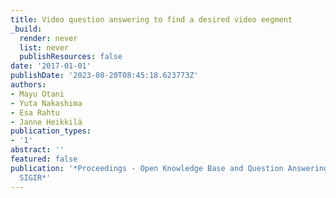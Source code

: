 ```yaml
---
title: Video question answering to find a desired video eegment
_build:
  render: never
  list: never
  publishResources: false
date: '2017-01-01'
publishDate: '2023-08-20T08:45:18.623773Z'
authors:
- Mayu Otani
- Yuta Nakashima
- Esa Rahtu
- Janne Heikkilä
publication_types:
- '1'
abstract: ''
featured: false
publication: '*Proceedings - Open Knowledge Base and Question Answering Workshop at
  SIGIR*'
---
```


